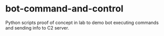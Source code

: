 # bot-command-and-control
Python scripts proof of concept in lab to demo bot executing commands and sending info to C2 server.
